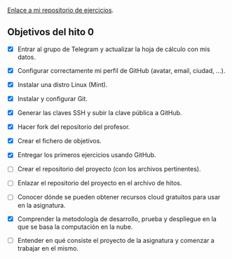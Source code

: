 [Enlace a mi repositorio de ejercicios](https://github.com/Varrrro/EjerciciosCC-19-20).

## Objetivos del hito 0

- [X] Entrar al grupo de Telegram y actualizar la hoja de cálculo con mis datos.
- [X] Configurar correctamente mi perfil de GitHub (avatar, email, ciudad, ...).
- [X] Instalar una distro Linux (Mint).
- [X] Instalar y configurar Git.
- [X] Generar las claves SSH y subir la clave pública a GitHub.
- [X] Hacer fork del repositorio del profesor.
- [X] Crear el fichero de objetivos.
- [X] Entregar los primeros ejercicios usando GitHub.
- [ ] Crear el repositorio del proyecto (con los archivos pertinentes).
- [ ] Enlazar el repositorio del proyecto en el archivo de hitos.
- [ ] Conocer dónde se pueden obtener recursos cloud gratuitos para usar en la asignatura.
- [X] Comprender la metodología de desarrollo, prueba y despliegue en la que se basa la computación en la nube.
- [ ] Entender en qué consiste el proyecto de la asignatura y comenzar a trabajar en el mismo.

